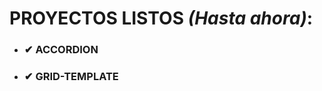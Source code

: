 <h1>PROYECTOS LISTOS <em>(Hasta ahora)</em>:</h1>
<ul>
<li><h3>✔ ACCORDION </h3></li>
<li><h3>✔ GRID-TEMPLATE </h3></li>
</ul>

